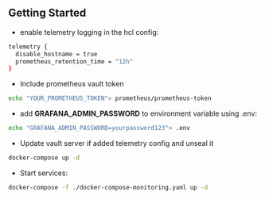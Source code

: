 ## Getting Started

- enable telemetry logging in the hcl config:
```sh
telemetry {
  disable_hostname = true
  prometheus_retention_time = "12h"
}
```
- Include prometheus vault token
```sh
echo "YOUR_PROMETHEUS_TOKEN"> prometheus/prometheus-token
```
- add **GRAFANA_ADMIN_PASSWORD** to environment variable using .env:
```sh
echo "GRAFANA_ADMIN_PASSWORD=yourpassword123"> .env
```
- Update vault server if added telemetry config and unseal it
```sh
docker-compose up -d
```
- Start services:
```sh
docker-compose -f ./docker-compose-monitoring.yaml up -d
```